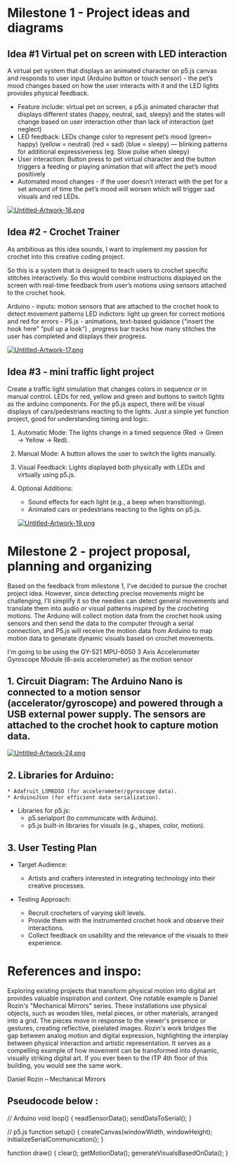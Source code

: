 # Milestone 1 - Project ideas and diagrams

## Idea #1  Virtual pet on screen with LED interaction 
A virtual pet system that displays an animated character on p5.js canvas and responds to user input (Arduino button or touch sensor) - the pet’s mood changes based on how the user interacts with it and the LED lights provides physical feedback. 
- Feature include: virtual pet on screen, a p5.js animated character that displays different states (happy, neutral, sad, sleepy) and the states will change based on user interaction other than lack of interaction (pet neglect) 
- LED feedback: LEDs change color to represent pet’s mood (green= happy) (yellow = neutral) (red = sad) (blue = sleepy) — blinking patterns for additional expressiveness (eg. Slow pulse when sleepy) 
- User interaction: Button press to pet virtual character and the button triggers a feeding or playing animation that will affect the pet’s mood positively 
- Automated mood changes - if the user doesn’t interact with the pet for a set amount of time the pet’s mood will worsen which will trigger sad visuals and red LEDs. 

[![Untitled-Artwork-18.png](https://i.postimg.cc/Hn81c9tw/Untitled-Artwork-18.png)](https://postimg.cc/xNQ4BHh8)


## Idea #2 - Crochet Trainer 
As ambitious as this idea sounds, I want to implement my passion for crochet into this creative coding project. 

So this is a system that is designed to teach users to crochet specific stitches interactively. So this would combine instructions displayed on the screen with real-time feedback from user’s motions using sensors attached to the crochet hook. 

Arduino - inputs: motion sensors that are attached to the crochet hook to detect movement patterns 
LED indictors: light up green for correct motions and red for errors  - P5.js - animations, text-based guidance (“insert the hook here” “pull up a look”) , progress bar tracks how many stitches the user has completed and displays their progress. 

[![Untitled-Artwork-17.png](https://i.postimg.cc/Ls0HJ5pM/Untitled-Artwork-17.png)](https://postimg.cc/7C0vcxhB)


## Idea #3 - mini traffic light project 

Create a traffic light simulation that changes colors in sequence or in manual control. LEDs for red, yellow and green and buttons to switch lights as the arduino components. For the p5.js aspect, there will be visual displays of cars/pedestrians reacting to the lights.  Just a simple yet function project, good for understanding timing and logic. 

1. Automatic Mode: The lights change in a timed sequence (Red → Green → Yellow → Red).
2. Manual Mode: A button allows the user to switch the lights manually.
3. Visual Feedback: Lights displayed both physically with LEDs and virtually using p5.js.
4. Optional Additions:
    * Sound effects for each light (e.g., a beep when transitioning).
    * Animated cars or pedestrians reacting to the lights on p5.js.

    [![Untitled-Artwork-19.png](https://i.postimg.cc/BnkYtfVV/Untitled-Artwork-19.png)](https://postimg.cc/68VL1gwr)

# Milestone 2 - project proposal, planning and organizing

Based on the feedback from milestone 1, I've decided to pursue the crochet project idea. However, since detecting precise movements might be challenging, I'll simplify it so the needles can detect general movements and translate them into audio or visual patterns inspired by the crocheting motions. The Arduino will collect motion data from the crochet hook using sensors and then send the data to the computer through a serial connection, and P5.js will receive the motion data from Arduino to map motion data to generate dynamic visuals based on crochet movements. 

I'm going to be using the GY-521 MPU-6050 3 Axis Accelerometer Gyroscope Module (6-axis accelerometer) as the motion sensor 

## 1. Circuit Diagram: The Arduino Nano is connected to a motion sensor (accelerator/gyroscope) and powered through a USB external power supply. The sensors are attached to the crochet hook to capture motion data.
   [![Untitled-Artwork-24.png](https://i.postimg.cc/ncXcRJjW/Untitled-Artwork-24.png)](https://postimg.cc/ykzHx2Th)
   
## 2. Libraries for Arduino:
    * Adafruit_LSM6DSO (for accelerometer/gyroscope data).
    * ArduinoJson (for efficient data serialization).
* Libraries for p5.js:
    * p5.serialport (to communicate with Arduino).
    * p5.js built-in libraries for visuals (e.g., shapes, color, motion).

## 3. User Testing Plan
* Target Audience:
    * Artists and crafters interested in integrating technology into their creative processes.
      
* Testing Approach:
    * Recruit crocheters of varying skill levels.
    * Provide them with the instrumented crochet hook and observe their interactions.
    * Collect feedback on usability and the relevance of the visuals to their experience.

# References and inspo: 

Exploring existing projects that transform physical motion into digital art provides valuable inspiration and context. One notable example is Daniel Rozin's "Mechanical Mirrors" series. These installations use physical objects, such as wooden tiles, metal pieces, or other materials, arranged into a grid. The pieces move in response to the viewer's presence or gestures, creating reflective, pixelated images. Rozin's work bridges the gap between analog motion and digital expression, highlighting the interplay between physical interaction and artistic representation. It serves as a compelling example of how movement can be transformed into dynamic, visually striking digital art. If you ever been to the ITP 4th floor of this building, you would see the same work. 


Daniel Rozin – Mechanical Mirrors

## Pseudocode below : 

// Arduino
void loop() {
    readSensorData();
    sendDataToSerial();
}

// p5.js
function setup() {
    createCanvas(windowWidth, windowHeight);
    initializeSerialCommunication();
}

function draw() {
    clear();
    getMotionData();
    generateVisualsBasedOnData();
}

    
